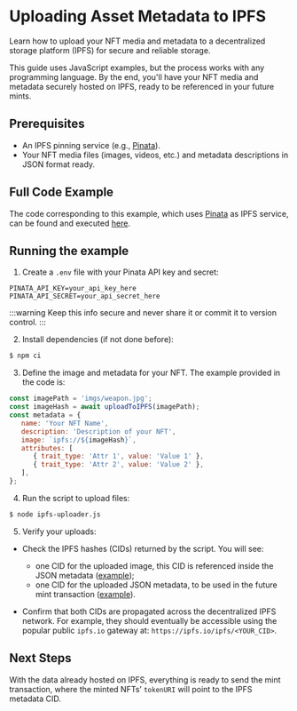 # Uploading Asset Metadata to IPFS

Learn how to upload your NFT media and metadata to a decentralized storage platform (IPFS) for secure and reliable storage.

This guide uses JavaScript examples, but the process works with any programming language.
By the end, you'll have your NFT media and metadata securely hosted on IPFS, ready to be referenced in your future mints.


## Prerequisites

- An IPFS pinning service (e.g., [Pinata](https://pinata.cloud/)).
- Your NFT media files (images, videos, etc.) and metadata descriptions in JSON format ready.

## Full Code Example

The code corresponding to this example, which uses [Pinata](https://pinata.cloud/) as IPFS service,
can be found and executed [here](https://github.com/freeverseio/laos-examples/blob/main/ipfs-uploader.js). 


## Running the example

1. Create a `.env` file with your Pinata API key and secret:
```
PINATA_API_KEY=your_api_key_here
PINATA_API_SECRET=your_api_secret_here
```
:::warning
Keep this info secure and never share it or commit it to version control.
:::

2. Install dependencies (if not done before):
```bash
$ npm ci
```

3. Define the image and metadata for your NFT. The example provided in the code is:

```Javascript
const imagePath = 'imgs/weapon.jpg';
const imageHash = await uploadToIPFS(imagePath);
const metadata = {
   name: 'Your NFT Name',
   description: 'Description of your NFT',
   image: `ipfs://${imageHash}`,
   attributes: [
      { trait_type: 'Attr 1', value: 'Value 1' },
      { trait_type: 'Attr 2', value: 'Value 2' },
   ],
};
```

4. Run the script to upload files:
```bash
$ node ipfs-uploader.js
```

5. Verify your uploads:

- Check the IPFS hashes (CIDs) returned by the script. You will see:
  - one CID for the uploaded image, this CID is referenced inside the JSON metadata ([example](https://ipfs.io/ipfs/Qmez6DyLMxPoFxUNbVYyGFMtCztQjDvhGxaGTiFUMzX4ee));
  - one CID for the uploaded JSON metadata, to be used in the future mint transaction ([example](https://ipfs.io/ipfs/QmNiyMshCSeiDd2CAkkgkK5t7eDj5DpbZtiKpWbKXKkLWn)).

- Confirm that both CIDs are propagated across the decentralized IPFS network. For example,
they should eventually be accessible using the popular public `ipfs.io` gateway at: `https://ipfs.io/ipfs/<YOUR_CID>`.

## Next Steps

With the data already hosted on IPFS, everything is ready to send the mint transaction, where the minted NFTs’ `tokenURI` will point to the IPFS metadata CID.
